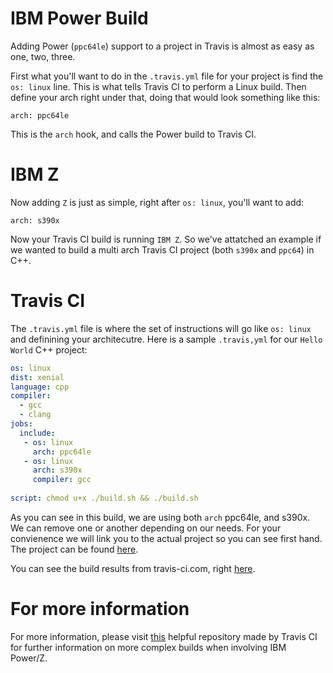 # IBM Power Build

Adding Power (`ppc64le`) support to a project in Travis is almost as easy as one, two, three. 

First what you'll want to do in the `.travis.yml` file for your project is find the `os: linux` line. This is what tells Travis CI to perform a Linux build. Then define your arch right under that, doing that would look something like this:

`arch: ppc64le`

This is the `arch` hook, and calls the Power build to Travis CI.

# IBM Z

Now adding `Z` is just as simple, right after `os: linux`, you'll want to add:

`arch: s390x`

Now your Travis CI build is running `IBM Z`. So we've attatched an example if we wanted to build a multi arch Travis CI project (both `s390x` and `ppc64`) in C++.

# Travis CI

The `.travis.yml` file is where the set of instructions will go like `os: linux` and definining your architecutre. Here is a sample `.travis,yml` for our `Hello World` C++ project: 

```yaml
os: linux
dist: xenial
language: cpp
compiler: 
  - gcc
  - clang
jobs:
  include:
   - os: linux
     arch: ppc64le
   - os: linux
     arch: s390x
     compiler: gcc
      
script: chmod u+x ./build.sh && ./build.sh
```
As you can see in this build, we are using both `arch` ppc64le, and s390x. We can remove one or another depending on our needs. For your convienence we will link you to the actual project so you can see first hand. The project can be found [here](https://github.com/Montana/cpp-travis-multiarch). 

You can see the build results from travis-ci.com, right [here](https://travis-ci.com/Montana/cpp-travis-multiarch).

# For more information 

For more information, please visit [this](https://github.com/Montana/manifest) helpful repository made by Travis CI for further information on more complex builds when involving IBM Power/Z.

